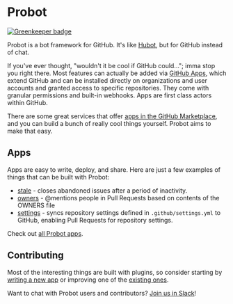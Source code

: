 # Probot

[![Greenkeeper badge](https://badges.greenkeeper.io/probot/probot.svg)](https://greenkeeper.io/)

Probot is a bot framework for GitHub. It's like [Hubot](https://hubot.github.com/), but for GitHub instead of chat.

If you've ever thought, "wouldn't it be cool if GitHub could…"; imma stop you right there. Most features can actually be added via [GitHub Apps](https://developer.github.com/apps/), which extend GitHub and can be installed directly on organizations and user accounts and granted access to specific repositories. They come with granular permissions and built-in webhooks. Apps are first class actors within GitHub.

There are some great services that offer [apps in the GitHub Marketplace](https://github.com/marketplace), and you can build a bunch of really cool things yourself. Probot aims to make that easy.

## Apps

Apps are easy to write, deploy, and share. Here are just a few examples of things that can be built with Probot:

- [stale](https://github.com/probot/stale) - closes abandoned issues after a period of inactivity.
- [owners](https://github.com/probot/owners) - @mentions people in Pull Requests based on contents of the OWNERS file
- [settings](https://github.com/probot/settings) - syncs repository settings defined in `.github/settings.yml` to GitHub, enabling Pull Requests for repository settings.

Check out [all Probot apps](https://github.com/search?q=topic%3Aprobot-app&type=Repositories).

## Contributing

Most of the interesting things are built with plugins, so consider starting by [writing a new app](docs/) or improving one of the [existing ones](https://github.com/search?q=topic%3Aprobot-app&type=Repositories).

Want to chat with Probot users and contributors? [Join us in Slack](https://probot-slackin.herokuapp.com/)!
